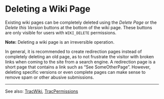 # Deleting a Wiki Page


Existing wiki pages can be completely deleted using the *Delete Page* or the *Delete this Version* buttons at the bottom of the wiki page. These buttons are only visible for users with `WIKI_DELETE` permissions.

**Note:** Deleting a wiki page is an irreversible operation.


In general, it is recommended to create redirection pages instead of completely deleting an old page, as to not frustrate the visitor with broken links when coming to the site from a search engine. A redirection page is a short page that  contains a link such as  “See SomeOtherPage”. However, deleting specific versions or even complete pages can make sense to remove spam or other abusive submissions.

---


See also: [TracWiki](trac-wiki), [TracPermissions](trac-permissions)